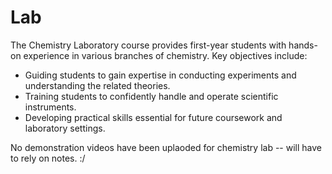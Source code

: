 # Lab

The Chemistry Laboratory course provides first-year students with hands-on experience in various branches of chemistry. Key objectives include:

- Guiding students to gain expertise in conducting experiments and understanding the related theories.
- Training students to confidently handle and operate scientific instruments.
- Developing practical skills essential for future coursework and laboratory settings.

No demonstration videos have been uplaoded for chemistry lab -- will have to rely on notes.  :/ 
